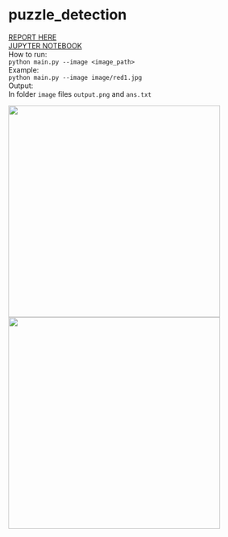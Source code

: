# puzzle_detection
[REPORT HERE](https://yadi.sk/i/ccAbC0qE8YAPjg)  
[JUPYTER NOTEBOOK](https://github.com/valerapon/puzzle_detection/blob/master/code.ipynb)  
How to run:  
```python main.py --image <image_path>```  
Example:  
```python main.py --image image/red1.jpg```  
Output:  
In folder ```image``` files ```output.png``` and ```ans.txt```  

<img src="image/red1.jpg" width="420"> <img src="output/output.png" width="420">

